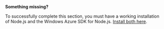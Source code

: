 <div class="dev-callout"><strong>Something missing?</strong>
<p>To successfully complete this section, you must have a working installation of Node.js and the Windows Azure SDK for Node.js. <a href="http://go.microsoft.com/fwlink/?LinkId=254279&clcid=0x409">Install both here</a>.</p>
</div>
<br />
